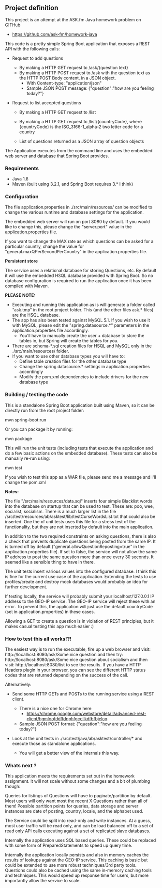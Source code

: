 ## Project definition

This project is an attempt at the ASK.fm Java homework problem on GITHub
 - https://github.com/ask-fm/homework-java
 
 This code is a pretty simple Spring Boot application that exposes a REST API with the following calls:
 
 - Request to add questions
    - By making a HTTP GET request to /ask/{question text}
    - By making a HTTP POST request to /ask with the question text as the HTTP POST Body content, in a JSON object.
        - With Content-type: "application/json"
        - Sample JSON POST message: {"question":"how are you feeling today?"}
 
 - Request to list accepted questions
    - By making a HTTP GET request to /list
    - By making a HTTP GET request to /list/{countryCode}, where {countryCode} is the ISO_3166-1_alpha-2 two letter code for a country
    
    - List of questions returned as a JSON array of question objects


The Application executes from the command line and uses the embedded web server and database that Spring Boot provides. 

### Requirements
 - Java 1.8
 - Maven (built using 3.2.1, and Spring Boot requires 3.* I think)

### Configuration 
The file application.properties in ./src/main/resources/ can be modified to change the various runtime and database settings for the application. 

The embedded web server will run on port 8080 by default. If you would like to change this, please change the "server.port" value in the application.properties file. 

If you want to change the MAX rate as which questions can be asked for a particular country, change the value for "general.maxQPerSecondPerCountry" in the application.properties file.

**Persistent store**

The service uses a relational database for storing Questions, etc. By default it will use the embedded HSQL database provided with Spring Boot. So no database configuration is required 
to run the application once it has been compiled with Maven. 

**PLEASE NOTE:**
 - Executing and running this application as is will generate a folder called "ask.tmp" in the root project folder. This (and the other files ask.* files) are the HSQL database.
 - The app has also been tested against MySQL 5.1. If you wish to use it with MySQL, please edit the "spring.datasource.*" parameters in the application.properties file accordingly.
    - You'll have to manually create the user + database to store the tables in, but Spring will create the tables for you. 
 - There are schema-*.sql creation files for HSQL and MySQL only in the ./src/main/resources/ folder. 
 - If you want to use other database types you will have to:
    - Define table creation files for the other database type
    - Change the spring.datasource.* settings in application.properties accordingly
    - Modify the pom.xml dependencies to include drivers for the new database type

### Building / testing the code

This is a standalone Spring Boot application built using Maven, so it can be directly run from the root project folder:

mvn spring-boot:run

Or you can package it by running:

mvn package

This will run the unit tests (including tests that execute the application and do a few basic actions on the embedded database).
These tests can also be manually re-run using:

mvn test

If you wish to test this app as a WAR file, please send me a message and I'll change the pom.xml

**Notes:**

The file "/src/main/resources/data.sql" inserts four simple Blacklist words into the database on startup that can be used to test. 
These are: poo, wee, socialist, socialism.
There is a much larger list in the file /src/test/resources/ab/asktest/lib/testCurseWordsList.txt that could also be inserted. One the of unit tests
uses this file for a stress test of the functionality, but they are not inserted by default into the main application.  

In addition to the two required constraints on asking questions, there is also a check that prevents duplicate questions being posted from the same IP. 
It is turned off by default ("general.allowQuestionReposting=true" in the application.properties file). If set to false, the service will not allow 
the same IP address to post the same question more than once every 30 seconds. It seemed like a sensible thing to have in there.

The unit tests insert various values into the configured database. I think this is fine for the current use case of the application. Extending the tests to 
use profiles/create and destroy mock databases would probably an idea for further development. 

If testing locally, the service will probably submit your localhost/127.0.0.1 IP address to the GEO-IP service. The GEO-IP service will reject these with an
error. To prevent this, the application will just use the default countryCode (set in application.properties) in these cases.   

Allowing a GET to create a question is in violation of REST principles, but it makes casual testing this app much easier :)

### How to test this all works!?!

The easiest way is to run the executable, fire up a web browser and visit:
 http://localhost:8080/ask/Some nice question
and then try: 
 http://localhost:8080/ask/Some nice question about socialism
and then visit:
 http://localhost:8080/list
to see the results. 
If you have a HTTP Headers plugin in your browser, you can see the different HTTP status codes that are returned depending on the success of the call.   

Alternatively: 

 - Send some HTTP GETs and POSTs to the running service using a REST client. 
    - There is a nice one for Chrome here
       - https://chrome.google.com/webstore/detail/advanced-rest-client/hgmloofddffdnphfgcellkdfbfbjeloo
    - Sample JSON POST format: {"question":"how are you feeling today?"}

 - Look at the unit tests in ./src/test/java/ab/asktest/controller/* and execute those as standalone applications. 
    - You will get a better view of the internals this way.

### Whats next ?
This application meets the requirements set out in the homework assignment. It will not scale without some changes and a bit of plumbing though:

Queries for listings of Questions will have to paginate/partition by default.
Most users will only want most the recent X Questions rather than all of them! 
Possible partition points for queries, data storage and server instances are date of posting, country, locale, and the alphabet used.

The Service could be split into read-only and write instances. At a guess, most user traffic will be read only, and can be load balanced off to a set of read only API calls executing against a set of replicated slave databases.

Internally the application uses SQL based queries. These could be replaced with some form of PreparedStatements to speed up query time.

Internally the application locally persists and also in memory caches the results of lookups against the GEO-IP service. This caching is basic but could be extended to use more robust techniques/3rd party tools. Questions could also be cached using the same in-memory caching tools and techniques. This would speed up response time for users, but more importantly allow the service to scale.   
